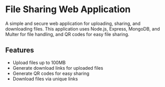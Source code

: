 # File Sharing Web Application

A simple and secure web application for uploading, sharing, and downloading files. This application uses Node.js, Express, MongoDB, and Multer for file handling, and QR codes for easy file sharing.

## Features

- Upload files up to 100MB
- Generate download links for uploaded files
- Generate QR codes for easy sharing
- Download files via unique links


